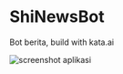 # ShiNewsBot
Bot berita, build with kata.ai

![screenshot aplikasi](https://qr-official.line.me/M/SkylTKs9WX.png)
